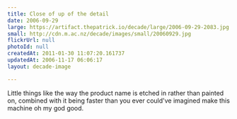 ```yaml
---
title: Close of up of the detail
date: 2006-09-29
large: https://artifact.thepatrick.io/decade/large/2006-09-29-2083.jpg
small: http://cdn.m.ac.nz/decade/images/small/20060929.jpg
flickrUrl: null
photoId: null
createdAt: 2011-01-30 11:07:20.161737
updatedAt: 2006-11-17 06:06:17
layout: decade-image

---
```

Little things like the way the product name is etched in rather than painted on, combined with it being faster than you ever could've imagined make this machine oh my god good.
